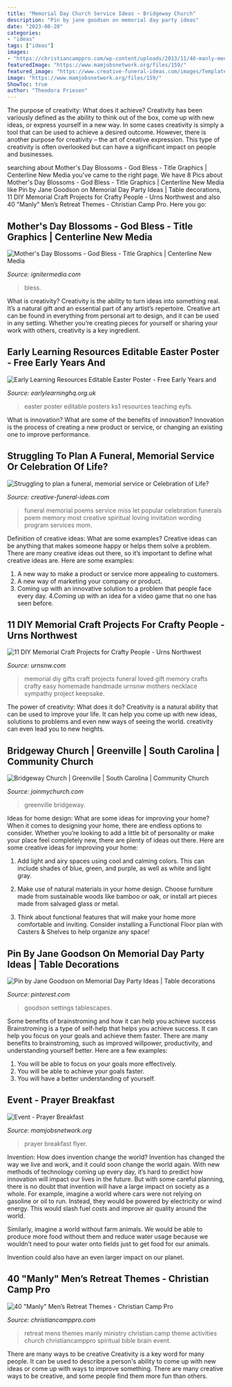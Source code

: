 ```yaml
---
title: "Memorial Day Church Service Ideas ~ Bridgeway Church"
description: "Pin by jane goodson on memorial day party ideas"
date: "2023-08-20"
categories:
- "ideas"
tags: ["ideas"]
images:
- "https://christiancamppro.com/wp-content/uploads/2013/11/40-manly-mens-retreat-themes1.jpg"
featuredImage: "https://www.mamjobsnetwork.org/files/159/"
featured_image: "https://www.creative-funeral-ideas.com/images/TemplateMissMeButLetMeGoframe2.jpg"
image: "https://www.mamjobsnetwork.org/files/159/"
ShowToc: true
author: "Theodora Friesen"
---
```



The purpose of creativity: What does it achieve?
Creativity has been variously defined as the ability to think out of the box, come up with new ideas, or express yourself in a new way. In some cases creativity is simply a tool that can be used to achieve a desired outcome. However, there is another purpose for creativity – the art of creative expression. This type of creativity is often overlooked but can have a significant impact on people and businesses.

	

		
searching about Mother&#039;s Day Blossoms - God Bless - Title Graphics | Centerline New Media you've came to the right page. We have 8 Pics about Mother&#039;s Day Blossoms - God Bless - Title Graphics | Centerline New Media like Pin by Jane Goodson on Memorial Day Party Ideas | Table decorations, 11 DIY Memorial Craft Projects for Crafty People - Urns Northwest and also 40 &quot;Manly&quot; Men’s Retreat Themes - Christian Camp Pro. Here you go:
		
    
## Mother&#039;s Day Blossoms - God Bless - Title Graphics | Centerline New Media

<img loading=lazy src="https://assets.ignitermedia.com/products/29080-mother-s-day-blossoms-god-bless/preview/image" onerror="this.onerror=null;this.src='https://tse1.mm.bing.net/th?id=OIP.IJ0xK-aOQgQbJ7if5LIktgHaEK&amp;pid=15.1';" alt="Mother&#039;s Day Blossoms - God Bless - Title Graphics | Centerline New Media">

_Source: ignitermedia.com_

>bless. 

	

What is creativity?
Creativity is the ability to turn ideas into something real. It’s a natural gift and an essential part of any artist’s repertoire. Creative art can be found in everything from personal art to design, and it can be used in any setting. Whether you’re creating pieces for yourself or sharing your work with others, creativity is a key ingredient.

    
## Early Learning Resources Editable Easter Poster - Free Early Years And

<img loading=lazy src="https://www.earlylearninghq.org.uk/wp-content/uploads/2011/03/Easter-Poster-prev.jpg" onerror="this.onerror=null;this.src='https://tse2.mm.bing.net/th?id=OIP.2SUxIRfpyTzAtzke0BvblgAAAA&amp;pid=15.1';" alt="Early Learning Resources Editable Easter Poster - Free Early Years and">

_Source: earlylearninghq.org.uk_

>easter poster editable posters ks1 resources teaching eyfs. 

	

What is innovation? What are some of the benefits of innovation?
Innovation is the process of creating a new product or service, or changing an existing one to improve performance.

    
## Struggling To Plan A Funeral, Memorial Service Or Celebration Of Life?

<img loading=lazy src="https://www.creative-funeral-ideas.com/images/TemplateMissMeButLetMeGoframe2.jpg" onerror="this.onerror=null;this.src='https://tse4.mm.bing.net/th?id=OIP.KS_hqLoW_Qt7Il5qTJty2gHaI8&amp;pid=15.1';" alt="Struggling to plan a funeral, memorial service or Celebration of Life?">

_Source: creative-funeral-ideas.com_

>funeral memorial poems service miss let popular celebration funerals poem memory most creative spiritual loving invitation wording program services mom. 

	

Definition of creative ideas: What are some examples?
Creative ideas can be anything that makes someone happy or helps them solve a problem. There are many creative ideas out there, so it’s important to define what creative ideas are. Here are some examples:
1. A new way to make a product or service more appealing to customers.
2. A new way of marketing your company or product.
3. Coming up with an innovative solution to a problem that people face every day.
4.Coming up with an idea for a video game that no one has seen before.

    
## 11 DIY Memorial Craft Projects For Crafty People - Urns Northwest

<img loading=lazy src="http://cdn1.bigcommerce.com/server5600/40f15/product_images/uploaded_images/diy-photo-memorial-necklace.jpg" onerror="this.onerror=null;this.src='https://tse4.mm.bing.net/th?id=OIP.Dqb8ALfJIS2NDmSZq937lAHaRx&amp;pid=15.1';" alt="11 DIY Memorial Craft Projects for Crafty People - Urns Northwest">

_Source: urnsnw.com_

>memorial diy gifts craft projects funeral loved gift memory crafts crafty easy homemade handmade urnsnw mothers necklace sympathy project keepsake. 

	

The power of creativity: What does it do?
Creativity is a natural ability that can be used to improve your life. It can help you come up with new ideas, solutions to problems and even new ways of seeing the world. creativity can even lead you to new heights.

    
## Bridgeway Church | Greenville | South Carolina | Community Church

<img loading=lazy src="https://www.joinmychurch.com/images/church-pictures/amp/church-picture-44972-5.jpg" onerror="this.onerror=null;this.src='https://tse4.mm.bing.net/th?id=OIP.Zp8_EjrYO8mqOSdPsOpKOgHaHa&amp;pid=15.1';" alt="Bridgeway Church | Greenville | South Carolina | Community Church">

_Source: joinmychurch.com_

>greenville bridgeway. 

	

Ideas for home design: What are some ideas for improving your home?
When it comes to designing your home, there are endless options to consider. Whether you’re looking to add a little bit of personality or make your place feel completely new, there are plenty of ideas out there. Here are some creative ideas for improving your home: 
1. Add light and airy spaces using cool and calming colors. This can include shades of blue, green, and purple, as well as white and light gray.

2. Make use of natural materials in your home design. Choose furniture made from sustainable woods like bamboo or oak, or install art pieces made from salvaged glass or metal.

3. Think about functional features that will make your home more comfortable and inviting. Consider installing a Functional Floor plan with Casters & Shelves to help organize any space! 


    
## Pin By Jane Goodson On Memorial Day Party Ideas | Table Decorations

<img loading=lazy src="https://i.pinimg.com/736x/2a/bc/8e/2abc8ee31ce035cbf3ba017a1cd5ef4b--party-ideas.jpg" onerror="this.onerror=null;this.src='https://tse4.mm.bing.net/th?id=OIP.MJdLCCcaQ8a89BrFiGJ-bwHaJ3&amp;pid=15.1';" alt="Pin by Jane Goodson on Memorial Day Party Ideas | Table decorations">

_Source: pinterest.com_

>goodson settings tablescapes. 

	

Some benefits of brainstroming and how it can help you achieve success
Brainstroming is a type of self-help that helps you achieve success. It can help you focus on your goals and achieve them faster. There are many benefits to brainstroming, such as improved willpower, productivity, and understanding yourself better. Here are a few examples: 
1) You will be able to focus on your goals more effectively.
2) You will be able to achieve your goals faster.
3) You will have a better understanding of yourself.

    
## Event - Prayer Breakfast

<img loading=lazy src="https://www.mamjobsnetwork.org/files/159/" onerror="this.onerror=null;this.src='https://tse4.mm.bing.net/th?id=OIP.4yVNFnTxr9PY8gMCoM1Z7AHaLQ&amp;pid=15.1';" alt="Event - Prayer Breakfast">

_Source: mamjobsnetwork.org_

>prayer breakfast flyer. 

	

Invention: How does invention change the world?
Invention has changed the way we live and work, and it could soon change the world again. With new methods of technology coming up every day, it’s hard to predict how innovation will impact our lives in the future. But with some careful planning, there is no doubt that invention will have a large impact on society as a whole. 
For example, imagine a world where cars were not relying on gasoline or oil to run. Instead, they would be powered by electricity or wind energy. This would slash fuel costs and improve air quality around the world. 

Similarly, imagine a world without farm animals. We would be able to produce more food without them and reduce water usage because we wouldn’t need to pour water onto fields just to get food for our animals. 

 Invention could also have an even larger impact on our planet.

    
## 40 &quot;Manly&quot; Men’s Retreat Themes - Christian Camp Pro

<img loading=lazy src="https://christiancamppro.com/wp-content/uploads/2013/11/40-manly-mens-retreat-themes1.jpg" onerror="this.onerror=null;this.src='https://tse4.mm.bing.net/th?id=OIP.zn3dCTcolKv1J4hRyLWqtQHaEJ&amp;pid=15.1';" alt="40 &quot;Manly&quot; Men’s Retreat Themes - Christian Camp Pro">

_Source: christiancamppro.com_

>retreat mens themes manly ministry christian camp theme activities church christiancamppro spiritual bible brain event. 

	

There are many ways to be creative
Creativity is a key word for many people. It can be used to describe a person's ability to come up with new ideas or come up with ways to improve something. There are many creative ways to be creative, and some people find them more fun than others.

